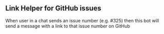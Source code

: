## Link Helper for GitHub issues

When user in a chat sends an issue number (e.g. #325) then this
bot will send a message with a link to that issue number on GitHub